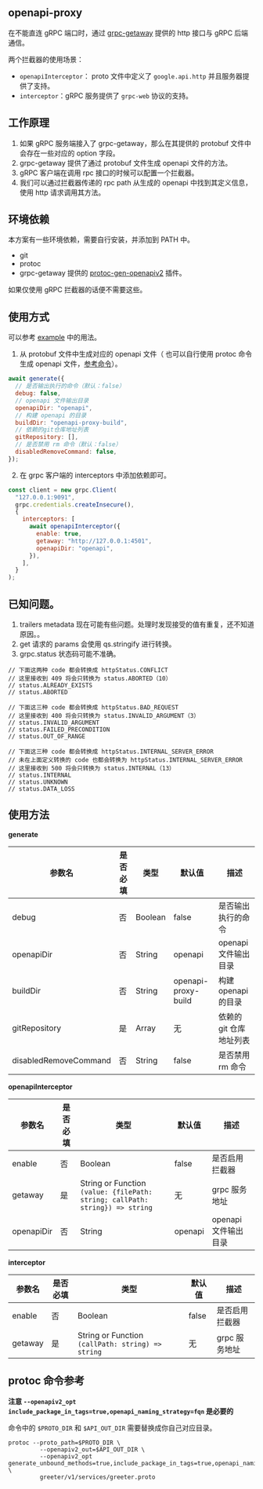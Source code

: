 ## openapi-proxy

在不能直连 gRPC 端口时，通过 [grpc-getaway](https://github.com/grpc-ecosystem/grpc-gateway) 提供的 http 接口与 gRPC 后端通信。

两个拦截器的使用场景：

- `openapiInterceptor`： proto 文件中定义了 `google.api.http` 并且服务器提供了支持。
- `interceptor`：gRPC 服务提供了 `grpc-web` 协议的支持。

## 工作原理

1. 如果 gRPC 服务端接入了 grpc-getaway，那么在其提供的 protobuf 文件中会存在一些对应的 option 字段。
2. grpc-getaway 提供了通过 protobuf 文件生成 openapi 文件的方法。
3. gRPC 客户端在调用 rpc 接口的时候可以配置一个拦截器。
4. 我们可以通过拦截器传递的 rpc path 从生成的 openapi 中找到其定义信息，使用 http 请求调用其方法。

## 环境依赖

本方案有一些环境依赖，需要自行安装，并添加到 PATH 中。

- git
- protoc
- grpc-getaway 提供的 [protoc-gen-openapiv2](https://github.com/grpc-ecosystem/grpc-gateway/v2/protoc-gen-openapiv2) 插件。

如果仅使用 gRPC 拦截器的话便不需要这些。

## 使用方式

可以参考 [example](./example) 中的用法。

1. 从 protobuf 文件中生成对应的 openapi 文件（ 也可以自行使用 protoc 命令生成 openapi 文件，[参考命令](#protoc-命令参考)）。

```javascript
await generate({
  // 是否输出执行的命令（默认：false）
  debug: false,
  // openapi 文件输出目录
  openapiDir: "openapi",
  // 构建 openapi 的目录
  buildDir: "openapi-proxy-build",
  // 依赖的git仓库地址列表
  gitRepository: [],
  // 是否禁用 rm 命令（默认：false）
  disabledRemoveCommand: false,
});
```

2. 在 grpc 客户端的 interceptors 中添加依赖即可。

```javascript
const client = new grpc.Client(
  "127.0.0.1:9091",
  grpc.credentials.createInsecure(),
  {
    interceptors: [
      await openapiInterceptor({
        enable: true,
        getaway: "http://127.0.0.1:4501",
        openapiDir: "openapi",
      }),
    ],
  }
);
```

## 已知问题。

1. trailers metadata 现在可能有些问题。处理时发现接受的值有重复，还不知道原因。。
2. get 请求的 params 会使用 qs.stringify 进行转换。
3. grpc.status 状态码可能不准确。

```text
// 下面这两种 code 都会转换成 httpStatus.CONFLICT
// 这里接收到 409 将会只转换为 status.ABORTED（10）
// status.ALREADY_EXISTS
// status.ABORTED

// 下面这三种 code 都会转换成 httpStatus.BAD_REQUEST
// 这里接收到 400 将会只转换为 status.INVALID_ARGUMENT（3）
// status.INVALID_ARGUMENT
// status.FAILED_PRECONDITION
// status.OUT_OF_RANGE

// 下面这三种 code 都会转换成 httpStatus.INTERNAL_SERVER_ERROR
// 未在上面定义转换的 code 也都会转换为 httpStatus.INTERNAL_SERVER_ERROR
// 这里接收到 500 将会只转换为 status.INTERNAL（13）
// status.INTERNAL
// status.UNKNOWN
// status.DATA_LOSS
```

## 使用方法

**generate**

| 参数名                | 是否必填 | 类型          | 默认值              | 描述                    |
| --------------------- | -------- | ------------- | ------------------- | ----------------------- |
| debug                 | 否       | Boolean       | false               | 是否输出执行的命令      |
| openapiDir            | 否       | String        | openapi             | openapi 文件输出目录    |
| buildDir              | 否       | String        | openapi-proxy-build | 构建 openapi 的目录     |
| gitRepository         | 是       | Array<String> | 无                  | 依赖的 git 仓库地址列表 |
| disabledRemoveCommand | 否       | String        | false               | 是否禁用 rm 命令        |

**openapiInterceptor**

| 参数名     | 是否必填 | 类型                                                                         | 默认值  | 描述                 |
| ---------- | -------- | ---------------------------------------------------------------------------- | ------- | -------------------- |
| enable     | 否       | Boolean                                                                      | false   | 是否启用拦截器       |
| getaway    | 是       | String or Function `(value: {filePath: string; callPath: string}) => string` | 无      | grpc 服务地址        |
| openapiDir | 否       | String                                                                       | openapi | openapi 文件输出目录 |

**interceptor**

| 参数名  | 是否必填 | 类型                                              | 默认值 | 描述           |
| ------- | -------- | ------------------------------------------------- | ------ | -------------- |
| enable  | 否       | Boolean                                           | false  | 是否启用拦截器 |
| getaway | 是       | String or Function `(callPath: string) => string` | 无     | grpc 服务地址  |

## protoc 命令参考

**注意 `--openapiv2_opt include_package_in_tags=true,openapi_naming_strategy=fqn` 是必要的**

命令中的 `$PROTO_DIR` 和 `$API_OUT_DIR` 需要替换成你自己对应目录。

```shell
protoc --proto_path=$PROTO_DIR \
         --openapiv2_out=$API_OUT_DIR \
         --openapiv2_opt generate_unbound_methods=true,include_package_in_tags=true,openapi_naming_strategy=fqn \
         greeter/v1/services/greeter.proto
```
